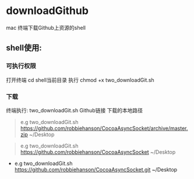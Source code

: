 # downloadGithub
mac 终端下载Github上资源的shell

shell使用:
----------

### 可执行权限

  打开终端 cd shell当前目录
  执行 chmod +x two_downloadGit.sh

### 下载
  终端执行: two_downloadGit.sh Github链接 下载的本地路径

>  e.g  two_downloadGit.sh https://github.com/robbiehanson/CocoaAsyncSocket/archive/master.zip ~/Desktop

>  e.g  two_downloadGit.sh https://github.com/robbiehanson/CocoaAsyncSocket ~/Desktop

*  e.g  two_downloadGit.sh https://github.com/robbiehanson/CocoaAsyncSocket.git ~/Desktop
